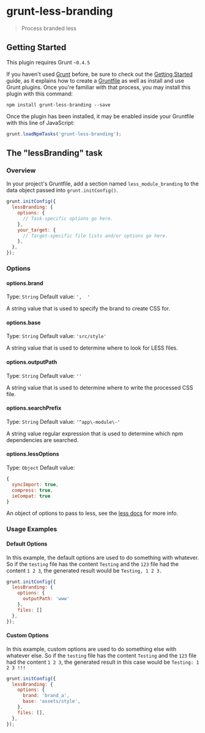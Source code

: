# grunt-less-branding

> Process branded less

## Getting Started
This plugin requires Grunt `~0.4.5`

If you haven't used [Grunt](http://gruntjs.com/) before, be sure to check out the [Getting Started](http://gruntjs.com/getting-started) guide, as it explains how to create a [Gruntfile](http://gruntjs.com/sample-gruntfile) as well as install and use Grunt plugins. Once you're familiar with that process, you may install this plugin with this command:

```shell
npm install grunt-less-branding --save
```

Once the plugin has been installed, it may be enabled inside your Gruntfile with this line of JavaScript:

```js
grunt.loadNpmTasks('grunt-less-branding');
```

## The "lessBranding" task

### Overview
In your project's Gruntfile, add a section named `less_module_branding` to the data object passed into `grunt.initConfig()`.

```js
grunt.initConfig({
  lessBranding: {
    options: {
      // Task-specific options go here.
    },
    your_target: {
      // Target-specific file lists and/or options go here.
    },
  },
});
```

### Options

#### options.brand
Type: `String`
Default value: `',  '`

A string value that is used to specify the brand to create CSS for.

#### options.base
Type: `String`
Default value: `'src/style'`

A string value that is used to determine where to look for LESS files.

#### options.outputPath
Type: `String`
Default value: `''`

A string value that is used to determine where to write the processed CSS file.

#### options.searchPrefix
Type: `String`
Default value: `'^app\-module\-'`

A string value regular expression that is used to determine which npm dependencies are searched.

#### options.lessOptions
Type: `Object`
Default value:

```js
{
  syncImport: true,
  compress: true,
  ieCompat: true
}
```

An object of options to pass to less, see the [less docs](http://lesscss.org/usage/#command-line-usage-options) for more info.

### Usage Examples

#### Default Options
In this example, the default options are used to do something with whatever. So if the `testing` file has the content `Testing` and the `123` file had the content `1 2 3`, the generated result would be `Testing, 1 2 3.`

```js
grunt.initConfig({
  lessBranding: {
    options: {
      outputPath: 'www'
    },
    files: []
  },
});
```

#### Custom Options
In this example, custom options are used to do something else with whatever else. So if the `testing` file has the content `Testing` and the `123` file had the content `1 2 3`, the generated result in this case would be `Testing: 1 2 3 !!!`

```js
grunt.initConfig({
  lessBranding: {
    options: {
      brand: 'brand_a',
      base: 'assets/style',
    },
    files: [],
  },
});
```
